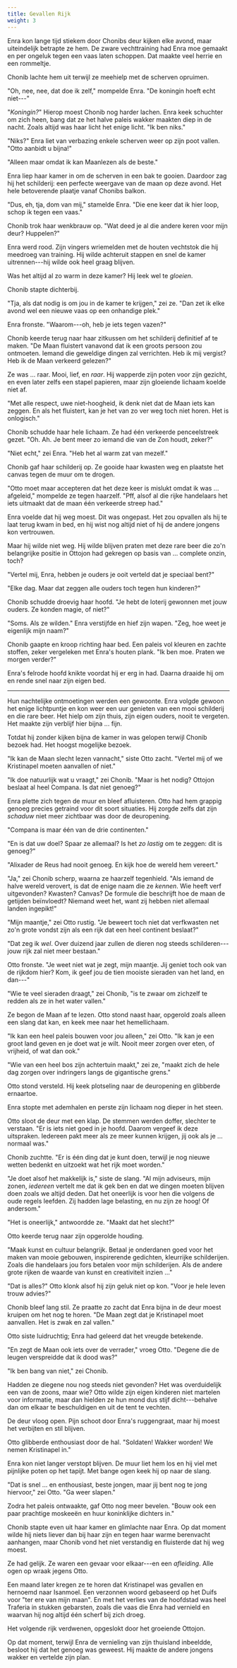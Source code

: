 ```yaml
---
title: Gevallen Rijk
weight: 3
---
```

Enra kon lange tijd stiekem door Chonibs deur kijken elke avond, maar uiteindelijk betrapte ze hem. De zware vechttraining had Enra moe gemaakt en per ongeluk tegen een vaas laten schoppen. Dat maakte veel herrie en een rommeltje.

Chonib lachte hem uit terwijl ze meehielp met de scherven opruimen.

"Oh, nee, nee, dat doe ik zelf," mompelde Enra. "De koningin hoeft echt niet---"

"_Koningin?_" Hierop moest Chonib nog harder lachen. Enra keek schuchter om zich heen, bang dat ze het halve paleis wakker maakten diep in de nacht. Zoals altijd was haar licht het enige licht. "Ik ben niks."

"Niks?" Enra liet van verbazing enkele scherven weer op zijn poot vallen. "Otto aanbidt u bijna!"

"Alleen maar omdat ik kan Maanlezen als de beste."

Enra liep haar kamer in om de scherven in een bak te gooien. Daardoor zag hij het schilderij: een perfecte weergave van de maan op deze avond. Het hele betoverende plaatje vanaf Chonibs balkon.

"Dus, eh, tja, dom van mij," stamelde Enra. "Die ene keer dat ik hier loop, schop ik tegen een vaas."

Chonib trok haar wenkbrauw op. "Wat deed je al die andere keren voor mijn deur? Huppelen?"

Enra werd rood. Zijn vingers wriemelden met de houten vechtstok die hij meedroeg van training. Hij wilde achteruit stappen en snel de kamer uitrennen---hij wilde ook heel graag blijven.

Was het altijd al zo warm in deze kamer? Hij leek wel te _gloeien_. 

Chonib stapte dichterbij.

"Tja, als dat nodig is om jou in de kamer te krijgen," zei ze. "Dan zet ik elke avond wel een nieuwe vaas op een onhandige plek."

Enra fronste. "Waarom---oh, heb je iets tegen vazen?"

Chonib keerde terug naar haar zitkussen om het schilderij definitief af te maken. "De Maan fluistert vanavond dat ik een groots persoon zou ontmoeten. Iemand die geweldige dingen zal verrichten. Heb ik mij vergist? Heb ik de Maan verkeerd gelezen?"

Ze was ... raar. Mooi, lief, en _raar_. Hij wapperde zijn poten voor zijn gezicht, en even later zelfs een stapel papieren, maar zijn gloeiende lichaam koelde niet af. 

"Met alle respect, uwe niet-hoogheid, ik denk niet dat de Maan iets kan zeggen. En als het fluistert, kan je het van zo ver weg toch niet horen. Het is onlogisch."

Chonib schudde haar hele lichaam. Ze had één verkeerde penceelstreek gezet. "Oh. Ah. Je bent meer zo iemand die van de Zon houdt, zeker?"

"Niet echt," zei Enra. "Heb het al warm zat van mezelf." 

Chonib gaf haar schilderij op. Ze gooide haar kwasten weg en plaatste het canvas tegen de muur om te drogen. 

"Otto moet maar accepteren dat het deze keer is mislukt omdat ik was ... afgeleid," mompelde ze tegen haarzelf. "Pff, alsof al die rijke handelaars het iets uitmaakt dat de maan één verkeerde streep had."

Enra voelde dat hij weg moest. Dit was ongepast. Het zou opvallen als hij te laat terug kwam in bed, en hij wist nog altijd niet of hij de andere jongens kon vertrouwen.

Maar hij wilde niet weg. Hij wilde blijven praten met deze rare beer die zo'n belangrijke positie in Ottojon had gekregen op basis van ... complete onzin, toch?

"Vertel mij, Enra, hebben je ouders je ooit verteld dat je speciaal bent?"

"Elke dag. Maar dat zeggen alle ouders toch tegen hun kinderen?"

Chonib schudde droevig haar hoofd. "Je hebt de loterij gewonnen met jouw ouders. Ze konden magie, of niet?"

"Soms. Als ze wilden." Enra verstijfde en hief zijn wapen. "Zeg, hoe weet je eigenlijk mijn naam?"

Chonib gaapte en kroop richting haar bed. Een paleis vol kleuren en zachte stoffen, zeker vergeleken met Enra's houten plank. "Ik ben moe. Praten we morgen verder?"

Enra's felrode hoofd knikte voordat hij er erg in had. Daarna draaide hij om en rende snel naar zijn eigen bed.

___

Hun nachtelijke ontmoetingen werden een gewoonte. Enra volgde gewoon het enige lichtpuntje en kon weer een uur genieten van een mooi schilderij en die rare beer. Het hielp om zijn thuis, zijn eigen ouders, nooit te vergeten. Het maakte zijn verblijf hier bijna ... fijn.

Totdat hij zonder kijken bijna de kamer in was gelopen terwijl Chonib bezoek had. Het hoogst mogelijke bezoek.

"Ik kan de Maan slecht lezen vannacht," siste Otto zacht. "Vertel mij of we Kristinapel moeten aanvallen of niet."

"Ik doe natuurlijk wat u vraagt," zei Chonib. "Maar is het nodig? Ottojon beslaat al heel Compana. Is dat niet genoeg?"

Enra plette zich tegen de muur en bleef afluisteren. Otto had hem grappig genoeg precies getraind voor dit soort situaties. Hij zorgde zelfs dat zijn _schaduw_ niet meer zichtbaar was door de deuropening.

"Compana is maar één van de drie continenten."

"En is dat uw doel? Spaar ze allemaal? Is het _zo lastig_ om te zeggen: dit is genoeg?"

"Alixader de Reus had nooit genoeg. En kijk hoe de wereld hem vereert."

"Ja," zei Chonib scherp, waarna ze haarzelf tegenhield. "Als iemand de halve wereld verovert, is dat de enige naam die ze _kennen_. Wie heeft verf uitgevonden? Kwasten? Canvas? De formule die beschrijft hoe de maan de getijden beïnvloedt? Niemand weet het, want zij hebben niet allemaal landen ingepikt!"

"Mijn maantje," zei Otto rustig. "Je beweert toch niet dat verfkwasten net zo'n grote vondst zijn als een rijk dat een heel continent beslaat?"

"Dat zeg ik _wel_. Over duizend jaar zullen de dieren nog steeds schilderen---jouw rijk zal niet meer bestaan." 

Otto fronste. "Je weet niet wat je zegt, mijn maantje. Jij geniet toch ook van de rijkdom hier? Kom, ik geef jou de tien mooiste sieraden van het land, en dan---"

"Wie te veel sieraden draagt," zei Chonib, "is te zwaar om zichzelf te redden als ze in het water vallen."

Ze begon de Maan af te lezen. Otto stond naast haar, opgerold zoals alleen een slang dat kan, en keek mee naar het hemellichaam.

"Ik kan een heel paleis bouwen voor jou alleen," zei Otto. "Ik kan je een groot land geven en je doet wat je wilt. Nooit meer zorgen over eten, of vrijheid, of wat dan ook."

"Wie van een heel bos zijn achtertuin maakt," zei ze, "maakt zich de hele dag zorgen over indringers langs de gigantische grens."

Otto stond versteld. Hij keek plotseling naar de deuropening en glibberde ernaartoe. 

Enra stopte met ademhalen en perste zijn lichaam nog dieper in het steen.

Otto sloot de deur met een klap. De stemmen werden doffer, slechter te verstaan. "Er is iets niet goed in je hoofd. Daarom vergeef ik deze uitspraken. Iedereen pakt meer als ze meer kunnen krijgen, jij ook als je ... normaal was."

Chonib zuchtte. "Er is één ding dat je kunt doen, terwijl je nog nieuwe wetten bedenkt en uitzoekt wat het rijk moet worden."

"Je doet alsof het makkelijk is," siste de slang. "Al mijn adviseurs, mijn zonen, _iedereen_ vertelt me dat ik gek ben en dat we dingen moeten blijven doen zoals we altijd deden. Dat het oneerlijk is voor hen die volgens de oude regels leefden. Zij hadden lage belasting, en nu zijn ze hoog! Of andersom."

"Het is oneerlijk," antwoordde ze. "Maakt dat het slecht?"

Otto keerde terug naar zijn opgerolde houding.

"Maak kunst en cultuur belangrijk. Betaal je onderdanen goed voor het maken van mooie gebouwen, inspirerende gedichten, kleurrijke schilderijen. Zoals die handelaars jou fors betalen voor mijn schilderijen. Als de andere grote rijken de waarde van kunst en creativiteit inzien ..."

"Dat is alles?" Otto klonk alsof hij zijn geluk niet op kon. "Voor je hele leven trouw advies?"

Chonib bleef lang stil. Ze praatte zo zacht dat Enra bijna in de deur moest kruipen om het nog te horen. "De Maan zegt dat je Kristinapel moet aanvallen. Het is zwak en zal vallen."

Otto siste luidruchtig; Enra had geleerd dat het vreugde betekende. 

"En zegt de Maan ook iets over de verrader," vroeg Otto. "Degene die de leugen verspreidde dat ik dood was?"

"Ik ben bang van niet," zei Chonib. 

Hadden ze diegene nou nog steeds niet gevonden? Het was overduidelijk een van de zoons, maar wie? Otto wilde zijn eigen kinderen niet martelen voor informatie, maar dan hielden ze hun mond dus stijf dicht---behalve dan om elkaar te beschuldigen en uit de tent te vechten.

De deur vloog open. Pijn schoot door Enra's ruggengraat, maar hij moest het verbijten en stil blijven. 

Otto glibberde enthousiast door de hal. "Soldaten! Wakker worden! We nemen Kristinapel in."

Enra kon niet langer verstopt blijven. De muur liet hem los en hij viel met pijnlijke poten op het tapijt. Met bange ogen keek hij op naar de slang.

"Dat is snel ... en enthousiast, beste jongen, maar jij bent nog te jong hiervoor," zei Otto. "Ga weer slapen."

Zodra het paleis ontwaakte, gaf Otto nog meer bevelen. "Bouw ook een paar prachtige moskeeën en huur koninklijke dichters in."

Chonib stapte even uit haar kamer en glimlachte naar Enra. Op dat moment wilde hij niets liever dan bij haar zijn en tegen haar warme berenvacht aanhangen, maar Chonib vond het niet verstandig en fluisterde dat hij weg moest. 

Ze had gelijk. Ze waren een gevaar voor elkaar---en een _afleiding_. Alle ogen op wraak jegens Otto.

Een maand later kregen ze te horen dat Kristinapel was gevallen en hernoemd naar Isanmoel. Een verzonnen woord gebaseerd op het Duifs voor "ter ere van mijn maan". En met het verlies van de hoofdstad was heel Traferia in stukken gebarsten, zoals die vaas die Enra had vernield en waarvan hij nog altijd één scherf bij zich droeg. 

Het volgende rijk verdwenen, opgeslokt door het groeiende Ottojon.

Op dat moment, terwijl Enra de vernieling van zijn thuisland inbeeldde, besloot hij dat het genoeg was geweest. Hij maakte de andere jongens wakker en vertelde zijn plan.